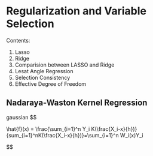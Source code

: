 # Regularization and Variable Selection

Contents:

1. Lasso
2. Ridge
3. Comparision between LASSO and Ridge
4. Lesat Angle Regression
5. Selection Consistency
6. Effective Degree of Freedom

## Nadaraya-Waston Kernel Regression
gaussian 
$$

\hat{f}(x) = \frac{\sum_{i=1}^n Y_i K(\frac{X_i-x}{h})}{sum_{i=1}^nK(\frac{X_i-x}{h})}=\sum_{i=1}^n W_i(x)Y_i

$$
